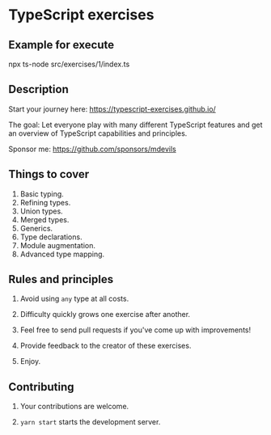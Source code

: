 # TypeScript exercises

## Example for execute

npx ts-node src/exercises/1/index.ts

## Description

Start your journey here: https://typescript-exercises.github.io/

The goal: Let everyone play with many different TypeScript features
and get an overview of TypeScript capabilities and principles.

Sponsor me: https://github.com/sponsors/mdevils

## Things to cover

 1. Basic typing.
 2. Refining types.
 3. Union types.
 4. Merged types.
 5. Generics.
 6. Type declarations.
 7. Module augmentation.
 8. Advanced type mapping.

## Rules and principles

 1. Avoid using `any` type at all costs.

 2. Difficulty quickly grows one exercise after another.

 3. Feel free to send pull requests if you've come up
    with improvements!

 4. Provide feedback to the creator of these exercises.

 5. Enjoy.

## Contributing

 1. Your contributions are welcome.

 2. `yarn start` starts the development server.

